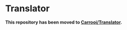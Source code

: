 # Translator

**This repository has been moved to [Carrooi/Translator](https://github.com/Carrooi/Php-Translator).**
